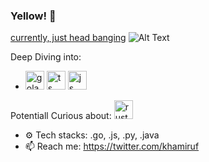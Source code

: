 ### Yellow! :cowboy_hat_face:
<u>currently, just head banging</u>
![Alt Text](https://media.giphy.com/media/11dR2hEgtN5KoM/giphy.gif)

Deep Diving into:
- <img src="https://raw.githubusercontent.com/yurijserrano/Github-Profile-Readme-Logos/master/programming%20languages/go.svg" alt="golang" width="30"/> <img src="https://raw.githubusercontent.com/yurijserrano/Github-Profile-Readme-Logos/master/programming%20languages/typescript.svg" alt="ts" width="30"/> <img src="https://github.com/yurijserrano/Github-Profile-Readme-Logos/blob/master/programming%20languages/javascript.svg" alt="js" width="30"/>

Potentiall Curious about:
<img src="https://raw.githubusercontent.com/yurijserrano/Github-Profile-Readme-Logos/master/programming%20languages/rust.svg" alt="rust" width="30"/>


- ⚙️ Tech stacks: .go, .js, .py, .java
- 📫 Reach me: https://twitter.com/khamiruf

<!--
**khamiruf/khamiruf** is a ✨ _special_ ✨ repository because its `README.md` (this file) appears on your GitHub profile.

Here are some ideas to get you started:

- 🔭 I’m currently working on ...
- 🌱 I’m currently learning ...
- 👯 I’m looking to collaborate on ...
- 🤔 I’m looking for help with ...
- 💬 Ask me about ...
- 📫 How to reach me: ...
- 😄 Pronouns: ...
- ⚡ Fun fact: ...
-->
